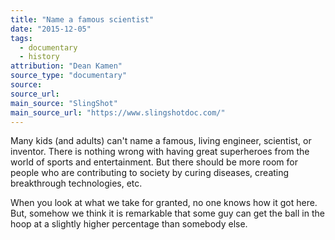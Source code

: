 ```yaml
---
title: "Name a famous scientist"
date: "2015-12-05"
tags:
  - documentary
  - history
attribution: "Dean Kamen"
source_type: "documentary"
source:
source_url:
main_source: "SlingShot"
main_source_url: "https://www.slingshotdoc.com/"
---
```


Many kids (and adults) can't name a famous, living engineer, scientist, or inventor. There is nothing wrong with having great superheroes from the world of sports and entertainment. But there should be more room for people who are contributing to society by curing diseases, creating breakthrough technologies, etc.

When you look at what we take for granted, no one knows how it got here. But, somehow we think it is remarkable that some guy can get the ball in the hoop at a slightly higher percentage than somebody else.
